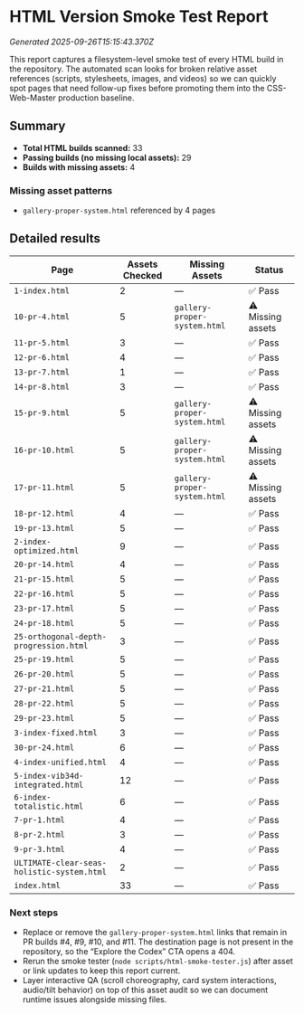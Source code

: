 # HTML Version Smoke Test Report

_Generated 2025-09-26T15:15:43.370Z_

This report captures a filesystem-level smoke test of every HTML build in the repository. The automated scan looks for broken relative asset references (scripts, stylesheets, images, and videos) so we can quickly spot pages that need follow-up fixes before promoting them into the CSS-Web-Master production baseline.

## Summary

- **Total HTML builds scanned:** 33
- **Passing builds (no missing local assets):** 29
- **Builds with missing assets:** 4

### Missing asset patterns

- `gallery-proper-system.html` referenced by 4 pages

## Detailed results

| Page | Assets Checked | Missing Assets | Status |
| --- | --- | --- | --- |
| `1-index.html` | 2 | — | ✅ Pass |
| `10-pr-4.html` | 5 | `gallery-proper-system.html` | ⚠️ Missing assets |
| `11-pr-5.html` | 3 | — | ✅ Pass |
| `12-pr-6.html` | 4 | — | ✅ Pass |
| `13-pr-7.html` | 1 | — | ✅ Pass |
| `14-pr-8.html` | 3 | — | ✅ Pass |
| `15-pr-9.html` | 5 | `gallery-proper-system.html` | ⚠️ Missing assets |
| `16-pr-10.html` | 5 | `gallery-proper-system.html` | ⚠️ Missing assets |
| `17-pr-11.html` | 5 | `gallery-proper-system.html` | ⚠️ Missing assets |
| `18-pr-12.html` | 4 | — | ✅ Pass |
| `19-pr-13.html` | 5 | — | ✅ Pass |
| `2-index-optimized.html` | 9 | — | ✅ Pass |
| `20-pr-14.html` | 4 | — | ✅ Pass |
| `21-pr-15.html` | 5 | — | ✅ Pass |
| `22-pr-16.html` | 5 | — | ✅ Pass |
| `23-pr-17.html` | 5 | — | ✅ Pass |
| `24-pr-18.html` | 5 | — | ✅ Pass |
| `25-orthogonal-depth-progression.html` | 3 | — | ✅ Pass |
| `25-pr-19.html` | 5 | — | ✅ Pass |
| `26-pr-20.html` | 5 | — | ✅ Pass |
| `27-pr-21.html` | 5 | — | ✅ Pass |
| `28-pr-22.html` | 5 | — | ✅ Pass |
| `29-pr-23.html` | 5 | — | ✅ Pass |
| `3-index-fixed.html` | 3 | — | ✅ Pass |
| `30-pr-24.html` | 6 | — | ✅ Pass |
| `4-index-unified.html` | 4 | — | ✅ Pass |
| `5-index-vib34d-integrated.html` | 12 | — | ✅ Pass |
| `6-index-totalistic.html` | 6 | — | ✅ Pass |
| `7-pr-1.html` | 4 | — | ✅ Pass |
| `8-pr-2.html` | 3 | — | ✅ Pass |
| `9-pr-3.html` | 4 | — | ✅ Pass |
| `ULTIMATE-clear-seas-holistic-system.html` | 2 | — | ✅ Pass |
| `index.html` | 33 | — | ✅ Pass |

### Next steps

- Replace or remove the `gallery-proper-system.html` links that remain in PR builds #4, #9, #10, and #11. The destination page is not present in the repository, so the “Explore the Codex” CTA opens a 404.
- Rerun the smoke tester (`node scripts/html-smoke-tester.js`) after asset or link updates to keep this report current.
- Layer interactive QA (scroll choreography, card system interactions, audio/tilt behavior) on top of this asset audit so we can document runtime issues alongside missing files.
